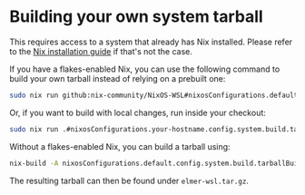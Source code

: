 # Building your own system tarball

This requires access to a system that already has Nix installed. Please refer to the [Nix installation guide](https://nixos.org/guides/install-nix.html) if that\'s not the case.

If you have a flakes-enabled Nix, you can use the following command to
build your own tarball instead of relying on a prebuilt one:

```sh
sudo nix run github:nix-community/NixOS-WSL#nixosConfigurations.default.config.system.build.tarballBuilder
```

Or, if you want to build with local changes, run inside your checkout:

```sh
sudo nix run .#nixosConfigurations.your-hostname.config.system.build.tarballBuilder
```

Without a flakes-enabled Nix, you can build a tarball using:

```sh
nix-build -A nixosConfigurations.default.config.system.build.tarballBuilder && sudo ./result/bin/nixos-wsl-tarball-builder

```

The resulting tarball can then be found under `elmer-wsl.tar.gz`.
